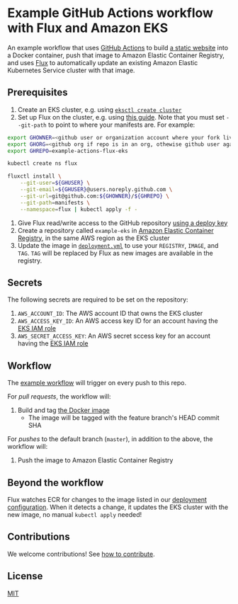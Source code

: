 # Example GitHub Actions workflow with Flux and Amazon EKS

An example workflow that uses [GitHub Actions](https://help.github.com/en/categories/automating-your-workflow-with-github-actions) to build [a static website](app/site/) into a Docker container, push that image to Amazon Elastic Container Registry, and uses [Flux](https://www.weave.works/oss/flux/) to automatically update an existing Amazon Elastic Kubernetes Service cluster with that image.

## Prerequisites

1. Create an EKS cluster, e.g. using [`eksctl create cluster`](https://eksctl.io/)
1. Set up Flux on the cluster, e.g. using [this guide](https://docs.fluxcd.io/en/latest/tutorials/get-started.html). Note that you must set `--git-path` to point to where your manifests are. For example:
```bash
export GHOWNER=<github user or organization account where your fork lives>
export GHORG=<github org if repo is in an org, othewise github user again>
export GHREPO=example-actions-flux-eks

kubectl create ns flux

fluxctl install \
    --git-user=${GHUSER} \
    --git-email=${GHUSER}@users.noreply.github.com \
    --git-url=git@github.com:${GHOWNER}/${GHREPO} \
    --git-path=manifests \
    --namespace=flux | kubectl apply -f -
```
1. Give Flux read/write access to the GitHub repository [using a deploy key](https://docs.fluxcd.io/en/latest/tutorials/get-started.html#giving-write-access)
1. Create a repository called `example-eks` in [Amazon Elastic Container Registry](https://docs.aws.amazon.com/AmazonECR/latest/userguide/Registries.html), in the same AWS region as the EKS cluster
1. Update the image in [`deployment.yml`](manifests/deployment.yml) to use your `REGISTRY`, `IMAGE`, and `TAG`. `TAG` will be replaced by Flux as new images are available in the registry.

## Secrets

The following secrets are required to be set on the repository:

1. `AWS_ACCOUNT_ID`: The AWS account ID that owns the EKS cluster
1. `AWS_ACCESS_KEY_ID`: An AWS access key ID for an account having the [EKS IAM role](https://docs.aws.amazon.com/eks/latest/userguide/service_IAM_role.html)
1. `AWS_SECRET_ACCESS_KEY`: An AWS secret sccess key for an account having the [EKS IAM role](https://docs.aws.amazon.com/eks/latest/userguide/service_IAM_role.html)

## Workflow

The [example workflow](.github/workflows/build.yml) will trigger on every push to this repo.

For _pull requests_, the workflow will:
1. Build and tag [the Docker image](app/Dockerfile)
    - The image will be tagged with the feature branch's HEAD commit SHA
    
For _pushes_ to the default branch (`master`), in addition to the above, the workflow will:

1. Push the image to Amazon Elastic Container Registry

## Beyond the workflow

Flux watches ECR for changes to the image listed in our [deployment configuration](manifests/deployment.yml). When it detects a change, it updates the EKS cluster with the new image, no manual `kubectl apply` needed!

## Contributions

We welcome contributions! See [how to contribute](CONTRIBUTING.md).

## License

[MIT](LICENSE)
